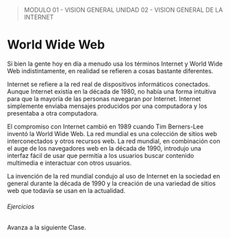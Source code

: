 > MODULO 01 - VISION GENERAL
> UNIDAD 02 - VISION GENERAL DE LA INTERNET

# World Wide Web

Si bien la gente hoy en día a menudo usa los términos Internet y World Wide Web indistintamente, en realidad se refieren a cosas bastante diferentes.

Internet se refiere a la red real de dispositivos informáticos conectados. Aunque Internet existía en la década de 1980, no había una forma intuitiva para que la mayoría de las personas navegaran por Internet. Internet simplemente enviaba mensajes producidos por una computadora y los presentaba a otra computadora.

El compromiso con Internet cambió en 1989 cuando Tim Berners-Lee inventó la World Wide Web. La red mundial es una colección de sitios web interconectados y otros recursos web. La red mundial, en combinación con el auge de los navegadores web en la década de 1990, introdujo una interfaz fácil de usar que permitía a los usuarios buscar contenido multimedia e interactuar con otros usuarios.

La invención de la red mundial condujo al uso de Internet en la sociedad en general durante la década de 1990 y la creación de una variedad de sitios web que todavía se usan en la actualidad.

###### Ejercicios

Avanza a la siguiente Clase.